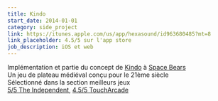 ```yaml
---
title: Kindo
start_date: 2014-01-01
category: side_project
link: https://itunes.apple.com/us/app/hexasound/id963680485?mt=8
link_placeholder: 4.5/5 sur l'app store
job_description: iOS et web
---
```


Implémentation et partie du concept de <a href="http://kindogame.fr">Kindo</a> à <a href="http://spacebears.fr">Space Bears</a><br />
Un jeu de plateau médiéval conçu pour le 21ème siècle<br />
Sélectionné dans la section meilleurs jeux<br />
<a href="http://www.independent.co.uk/life-style/gadgets-and-tech/gaming/kindo-ios-review-a-game-for-tactical-immersion-10228964.html">5/5 The Independent</a>, <a href="http://toucharcade.com/2015/05/13/kindo-review-respect-but-not-love/">4.5/5 TouchArcade</a>
